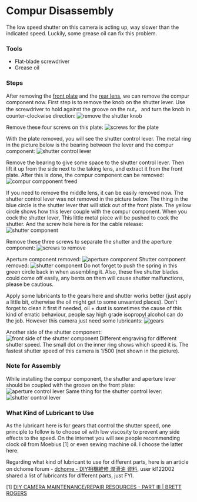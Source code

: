 # Compur Disassembly
The low speed shutter on this camera is acting up, way slower than the indicated speed. Luckily, some grease oil can fix this problem.

### Tools
* Flat-blade screwdriver
* Grease oil

### Steps
After removing the [front plate](./front_plate.md) and the [rear lens](./lens_cleaning.md), we can remove the compur component now. First step is to remove the knob on the shutter lever. Use the screwdriver to hold against the groove on the nut， and turn the knob in counter-clockwise direction:
![remove the shutter knob](../images/P1100508.JPG)

Remove these four screws on this plate:
![screws for the plate](../images/P1100517.JPG)

With the plate removed, you will see the shutter control lever. The metal ring in the picture below is the bearing between the lever and the compur component:
![shutter control lever](../images/P1100503.JPG)

Remove the bearing to give some space to the shutter control lever. Then lift it up from the side next to the taking lens, and extract it from the front plate. After this is done, the compur component can be removed:
![compur compponent freed](../images/P1100494.JPG)

If you need to remove the middle lens, it can be easily removed now. The shutter control lever was not removed in the picture below. The thing in the blue circle is the shutter lever that will stick out of the front plate. The yellow circle shows how this lever couple with the compur component. When you cock the shutter lever, This little metal piece will be pushed to cock the shutter. And the screw hole here is for the cable release:
![shutter component](../images/P1100516.JPG)

Remove these three screws to separate the shutter and the aperture component:
![screws to remove](../images/P1100498.JPG)

Aperture component removed:
![aperture component](../images/P1100493.JPG)
Shutter component removed:
![shutter component](../images/P1100492.JPG)
Do not forget to push the spring in this green circle back in when assembling it. Also, these five shutter blades could come off easily, any bents on them will cause shutter malfunctions, please be cautious.

Apply some lubricants to the gears here and shutter works better (just apply a little bit, otherwise the oil might get to some unwanted places). Don't forget to clean it first if needed, oil + dust is sometimes the cause of this kind of erratic behaviour, people say high grade isopropyl alcohol can do the job. However this camera just need some lubricants:
![gears](../images/P1100489.JPG)

Another side of the shutter component:
![front side of the shutter component](../images/P1100491.JPG)
Different engraving for different shutter speed. The small dot on the inner ring shows which speed it is. The fastest shutter speed of this camera is 1/500 (not shown in the picture).

### Note for Assembly
While installing the compur component, the shutter and aperture lever should be coupled with the groove on the front plate:
![aperture control lever](../images/ApertureCoupler.JPG)
Same thing for the shutter control lever:
![shutter control lever](../images/ShutterCoupler.JPG)

### What Kind of Lubricant to Use
As the lubricant here is for gears that control the shutter speed, one principle to follow is to choose oil with low viscosity to prevent any side effects to the speed. On the internet you will see people recommending clock oil from Moebius [1] or even sewing machine oil. I choose the latter here.

Regarding what kind of lubricant to use for different parts, here is an article on dchome forum - [dchome - DIY相機維修 潤滑油 資料](http://www.dchome.net/forum.php?mod=viewthread&tid=698691), user kl122002 shared a list of lubricants for different parts, just FYI.

[1] [DIY CAMERA MAINTENANCE/REPAIR RESOURCES - PART III | BRETT ROGERS](https://www.filmshooterscollective.com/analog-film-photography-blog/diy-camera-maintenancerepair-resources-part-iii-brett-rogers-4-27)
